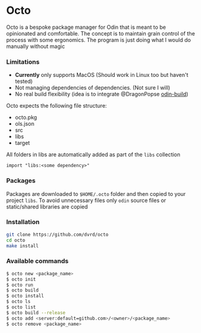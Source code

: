 # Octo

Octo is a bespoke package manager for Odin that is meant to be opinionated and comfortable.
The concept is to maintain grain control of the process with some ergonomics.
The program is just doing what I would do manually without magic

### Limitations
* **Currently** only supports MacOS (Should work in Linux too but haven't tested)
* Not managing dependencies of dependencies. (Not sure I will)
* No real build flexibility (idea is to integrate @DragonPopse [odin-build](https://github.com/DragosPopse/odin-build))

Octo expects the following file structure:
* octo.pkg
* ols.json
* src
* libs
* target

All folders in libs are automatically added as part of the `libs` collection
```odin
import "libs:<some dependency>"
```

### Packages
Packages are downloaded to `$HOME/.octo` folder and then copied to your project `libs`.
To avoid unnecessary files only `odin` source files or static/shared libraries are copied

### Installation

```bash
git clone https://github.com/dvrd/octo
cd octo
make install
```

### Available commands

```bash
$ octo new <package_name>
$ octo init
$ octo run
$ octo build
$ octo install
$ octo ls
$ octo list
$ octo build --release
$ octo add <server:default=github.com>/<owner>/<package_name>
$ octo remove <package_name>
```

